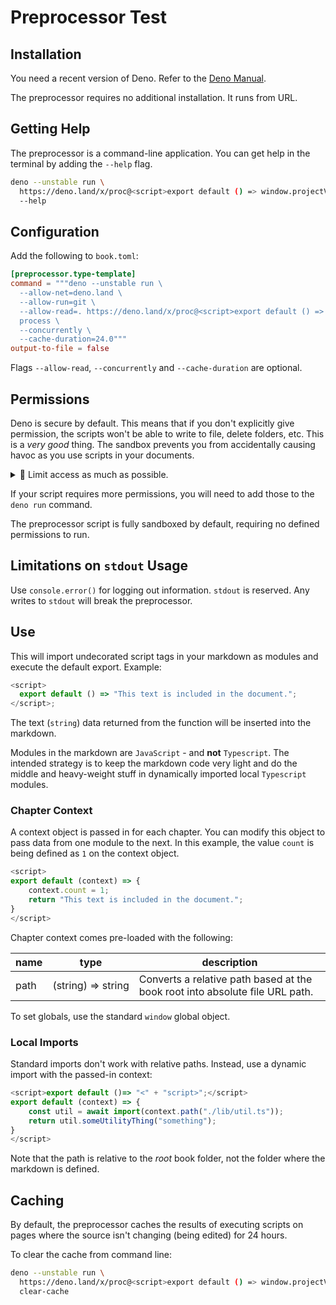 # Preprocessor Test

<script>export default () => "This is a simple test. It just works.";</script>

<script>
import { run } from "https://deno.land/x/proc@0.20.31/mod3.ts";

/*
 * There is no default export in this module. It won't add any text to the document.
 * This is for side effect. I am adding the version to the 'window' global object to
 * share with code that runs later in this chapter.
 */

window.projectVersion = (await run("git", "describe", "--tags").lines.first).split("-")[0];
</script>

<!-- It isn't JSP, but it will do. -->
<script>export default () => `The project version is ${window.projectVersion}.`;</script>

## Installation

You need a recent version of Deno. Refer to the
[Deno Manual](https://deno.com/manual/getting_started/installation).

The preprocessor requires no additional installation. It runs from URL.

## Getting Help

The preprocessor is a command-line application. You can get help in the terminal
by adding the `--help` flag.

```bash
deno --unstable run \
  https://deno.land/x/proc@<script>export default () => window.projectVersion;</script>/tools/mdbook-deno-script-preprocessor.ts \
  --help
```

## Configuration

Add the following to `book.toml`:

```toml
[preprocessor.type-template]
command = """deno --unstable run \
  --allow-net=deno.land \
  --allow-run=git \
  --allow-read=. https://deno.land/x/proc@<script>export default () => window.projectVersion;</script>/tools/mdbook-deno-script-preprocessor.ts \
  process \
  --concurrently \
  --cache-duration=24.0"""
output-to-file = false
```

Flags `--allow-read`, `--concurrently` and `--cache-duration` are optional.

## Permissions

Deno is secure by default. This means that if you don't explicitly give
permission, the scripts won't be able to write to file, delete folders, etc.
This is a _very good_ thing. The sandbox prevents you from accidentally causing
havoc as you use scripts in your documents.

<details>
<summary>🔐 Limit access as much as possible.</summary>

> I recommend you avoid giving your scripts the ability to write files. Network
> access should be restricted as much as possible. The ability to run processes
> should be minimal. The ability to read certain environment variables could
> expose secrets depending on your environment. This protects you from making
> mistakes that damage your environment. When allowing access, do so for
> specific folders, web addresses, processes, and environment variables rather
> than opening up permissions completely.

</details>

If your script requires more permissions, you will need to add those to the
`deno run` command.

The preprocessor script is fully sandboxed by default, requiring no defined
permissions to run.

## Limitations on `stdout` Usage

Use `console.error()` for logging out information. `stdout` is reserved. Any
writes to `stdout` will break the preprocessor.

## Use

This will import undecorated script tags in your markdown as modules and execute
the default export. Example:

```javascript
<script>
  export default () => "This text is included in the document.";
</script>;
```

The text (`string`) data returned from the function will be inserted into the
markdown.

Modules in the markdown are `JavaScript` - and **not** `Typescript`. The
intended strategy is to keep the markdown code very light and do the middle and
heavy-weight stuff in dynamically imported local `Typescript` modules.

### Chapter Context

A context object is passed in for each chapter. You can modify this object to
pass data from one module to the next. In this example, the value `count` is
being defined as `1` on the context object.

```javascript
<script>
export default (context) => {
    context.count = 1;
    return "This text is included in the document.";
}
</script>
```

Chapter context comes pre-loaded with the following:

| name | type                         | description                                                                  |
| ---- | ---------------------------- | ---------------------------------------------------------------------------- |
| path | (string)&nbsp;=>&nbsp;string | Converts a relative path based at the book root into absolute file URL path. |

To set globals, use the standard `window` global object.

### Local Imports

Standard imports don't work with relative paths. Instead, use a dynamic import
with the passed-in context:

<!-- A trick so I can include a script tag in my code. -->

```javascript
<script>export default ()=> "<" + "script>";</script>
export default (context) => {
    const util = await import(context.path("./lib/util.ts"));
    return util.someUtilityThing("something");
}
</script>
```

Note that the path is relative to the _root_ book folder, not the folder where
the markdown is defined.

## Caching

By default, the preprocessor caches the results of executing scripts on pages
where the source isn't changing (being edited) for 24 hours.

To clear the cache from command line:

```bash
deno --unstable run \
  https://deno.land/x/proc@<script>export default () => window.projectVersion;</script>/tools/mdbook-deno-script-preprocessor.ts \
  clear-cache
```
